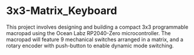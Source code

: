 # 3x3-Matrix_Keyboard
This project involves designing and building a compact 3x3 programmable macropad using the Ocean Labz RP2040-Zero microcontroller. The macropad will feature 9 mechanical switches arranged in a matrix, and a rotary encoder with push-button to enable dynamic mode switching.

